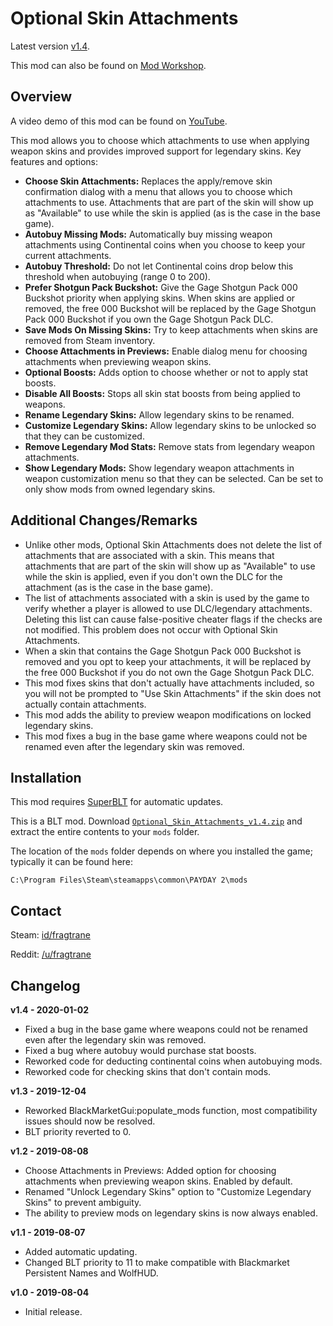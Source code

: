 # Optional Skin Attachments

Latest version [v1.4](https://github.com/fragtrane/Payday-2-Mods/raw/master/Optional%20Skin%20Attachments/Optional_Skin_Attachments_v1.4.zip).

This mod can also be found on [Mod Workshop](https://modworkshop.net/mod/25474).

## Overview

A video demo of this mod can be found on [YouTube](https://www.youtube.com/watch?v=LMdNRZA4hpw).

This mod allows you to choose which attachments to use when applying weapon skins and provides improved support for legendary skins. Key features and options:

- **Choose Skin Attachments:** Replaces the apply/remove skin confirmation dialog with a menu that allows you to choose which attachments to use. Attachments that are part of the skin will show up as "Available" to use while the skin is applied (as is the case in the base game).
- **Autobuy Missing Mods:** Automatically buy missing weapon attachments using Continental coins when you choose to keep your current attachments.
- **Autobuy Threshold:** Do not let Continental coins drop below this threshold when autobuying (range 0 to 200).
- **Prefer Shotgun Pack Buckshot:** Give the Gage Shotgun Pack 000 Buckshot priority when applying skins. When skins are applied or removed, the free 000 Buckshot will be replaced by the Gage Shotgun Pack 000 Buckshot if you own the Gage Shotgun Pack DLC.
- **Save Mods On Missing Skins:** Try to keep attachments when skins are removed from Steam inventory.
- **Choose Attachments in Previews:** Enable dialog menu for choosing attachments when previewing weapon skins.
- **Optional Boosts:** Adds option to choose whether or not to apply stat boosts.
- **Disable All Boosts:** Stops all skin stat boosts from being applied to weapons.
- **Rename Legendary Skins:** Allow legendary skins to be renamed.
- **Customize Legendary Skins:** Allow legendary skins to be unlocked so that they can be customized.
- **Remove Legendary Mod Stats:** Remove stats from legendary weapon attachments.
- **Show Legendary Mods:** Show legendary weapon attachments in weapon customization menu so that they can be selected. Can be set to only show mods from owned legendary skins.

## Additional Changes/Remarks

- Unlike other mods, Optional Skin Attachments does not delete the list of attachments that are associated with a skin. This means that attachments that are part of the skin will show up as "Available" to use while the skin is applied, even if you don't own the DLC for the attachment (as is the case in the base game).
- The list of attachments associated with a skin is used by the game to verify whether a player is allowed to use DLC/legendary attachments. Deleting this list can cause false-positive cheater flags if the checks are not modified. This problem does not occur with Optional Skin Attachments.
- When a skin that contains the Gage Shotgun Pack 000 Buckshot is removed and you opt to keep your attachments, it will be replaced by the free 000 Buckshot if you do not own the Gage Shotgun Pack DLC.
- This mod fixes skins that don't actually have attachments included, so you will not be prompted to "Use Skin Attachments" if the skin does not actually contain attachments.
- This mod adds the ability to preview weapon modifications on locked legendary skins.
- This mod fixes a bug in the base game where weapons could not be renamed even after the legendary skin was removed.

## Installation

This mod requires [SuperBLT](https://superblt.znix.xyz) for automatic updates.

This is a BLT mod. Download [`Optional_Skin_Attachments_v1.4.zip`](https://github.com/fragtrane/Payday-2-Mods/raw/master/Optional%20Skin%20Attachments/Optional_Skin_Attachments_v1.4.zip) and extract the entire contents to your `mods` folder.

The location of the `mods` folder depends on where you installed the game; typically it can be found here:

```
C:\Program Files\Steam\steamapps\common\PAYDAY 2\mods
```

## Contact

Steam: [id/fragtrane](https://steamcommunity.com/id/fragtrane)

Reddit: [/u/fragtrane](https://www.reddit.com/user/fragtrane)

## Changelog

**v1.4 - 2020-01-02**

- Fixed a bug in the base game where weapons could not be renamed even after the legendary skin was removed.
- Fixed a bug where autobuy would purchase stat boosts.
- Reworked code for deducting continental coins when autobuying mods.
- Reworked code for checking skins that don't contain mods.

**v1.3 - 2019-12-04**

- Reworked BlackMarketGui:populate_mods function, most compatibility issues should now be resolved.
- BLT priority reverted to 0.

**v1.2 - 2019-08-08**

- Choose Attachments in Previews: Added option for choosing attachments when previewing weapon skins. Enabled by default.
- Renamed "Unlock Legendary Skins" option to "Customize Legendary Skins" to prevent ambiguity.
- The ability to preview mods on legendary skins is now always enabled.

**v1.1 - 2019-08-07**

- Added automatic updating.
- Changed BLT priority to 11 to make compatible with Blackmarket Persistent Names and WolfHUD.

**v1.0 - 2019-08-04**

- Initial release.
